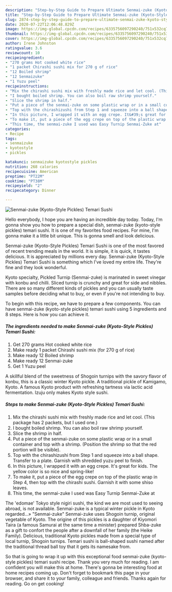```yaml
---
description: "Step-by-Step Guide to Prepare Ultimate Senmai-zuke (Kyoto-Style Pickles) Temari Sushi"
title: "Step-by-Step Guide to Prepare Ultimate Senmai-zuke (Kyoto-Style Pickles) Temari Sushi"
slug: 2874-step-by-step-guide-to-prepare-ultimate-senmai-zuke-kyoto-style-pickles-temari-sushi
date: 2020-07-22T12:06:48.829Z
image: https://img-global.cpcdn.com/recipes/6335756097290240/751x532cq70/senmai-zuke-kyoto-style-pickles-temari-sushi-recipe-main-photo.jpg
thumbnail: https://img-global.cpcdn.com/recipes/6335756097290240/751x532cq70/senmai-zuke-kyoto-style-pickles-temari-sushi-recipe-main-photo.jpg
cover: https://img-global.cpcdn.com/recipes/6335756097290240/751x532cq70/senmai-zuke-kyoto-style-pickles-temari-sushi-recipe-main-photo.jpg
author: Irene Johnston
ratingvalue: 3.6
reviewcount: 10
recipeingredient:
- "270 grams Hot cooked white rice"
- "1 packet Chirashi sushi mix for 270 g of rice"
- "12 Boiled shrimp"
- "12 Senmaizuke"
- "1 Yuzu peel"
recipeinstructions:
- "Mix the chirashi sushi mix with freshly made rice and let cool. (This package has 2 packets, but I used one.)"
- "I bought boiled shrimp. You can also boil raw shrimp yourself."
- "Slice the shrimp in half."
- "Put a piece of the senmai-zuke on some plastic wrap or in a small container and top with a shrimp. (Position the shrimp so that the red portion will be visible)."
- "Top with the chirashizushi from Step 1 and squeeze into a ball shape. Transfer to a plate. Garnish with shredded yuzu peel to finish."
- "In this picture, I wrapped it with an egg crepe. It&#39;s great for kids. The yellow color is so nice and spring-like!"
- "To make it, put a piece of the egg crepe on top of the plastic wrap in Step 4, then top with the chirashi sushi. Garnish it with some shiso leaves."
- "This time, the senmai-zuke I used was Easy Turnip Senmai-Zuke at"
categories:
- Recipe
tags:
- senmaizuke
- kyotostyle
- pickles

katakunci: senmaizuke kyotostyle pickles 
nutrition: 268 calories
recipecuisine: American
preptime: "PT22M"
cooktime: "PT38M"
recipeyield: "2"
recipecategory: Dinner

---
```



![Senmai-zuke (Kyoto-Style Pickles) Temari Sushi](https://img-global.cpcdn.com/recipes/6335756097290240/751x532cq70/senmai-zuke-kyoto-style-pickles-temari-sushi-recipe-main-photo.jpg)

Hello everybody, I hope you are having an incredible day today. Today, I'm gonna show you how to prepare a special dish, senmai-zuke (kyoto-style pickles) temari sushi. It is one of my favorites food recipes. For mine, I'm gonna make it a little bit unique. This is gonna smell and look delicious.

Senmai-zuke (Kyoto-Style Pickles) Temari Sushi is one of the most favored of recent trending meals in the world. It is simple, it is quick, it tastes delicious. It is appreciated by millions every day. Senmai-zuke (Kyoto-Style Pickles) Temari Sushi is something which I've loved my entire life. They're fine and they look wonderful.

Kyoto specialty, Pickled Turnip (Senmai-zuke) is marinated in sweet vinegar with konbu and chilli. Sliced turnip is crunchy and great for side and nibbles. There are so many different kinds of pickles and you can usually taste samples before deciding what to buy, or even if you&#39;re not intending to buy.


To begin with this recipe, we have to prepare a few components. You can have senmai-zuke (kyoto-style pickles) temari sushi using 5 ingredients and 8 steps. Here is how you can achieve it.

<!--inarticleads1-->

##### The ingredients needed to make Senmai-zuke (Kyoto-Style Pickles) Temari Sushi:

1. Get 270 grams Hot cooked white rice
1. Make ready 1 packet Chirashi sushi mix (for 270 g of rice)
1. Make ready 12 Boiled shrimp
1. Make ready 12 Senmai-zuke
1. Get 1 Yuzu peel


A skillful blend of the sweetness of Shogoin turnips with the savory flavor of konbu, this is a classic winter Kyoto pickle. A traditional pickle of Kamigamo, Kyoto. A famous Kyoto product with refreshing tartness via lactic acid fermentation. Izuju only makes Kyoto style sushi. 

<!--inarticleads2-->

##### Steps to make Senmai-zuke (Kyoto-Style Pickles) Temari Sushi:

1. Mix the chirashi sushi mix with freshly made rice and let cool. (This package has 2 packets, but I used one.)
1. I bought boiled shrimp. You can also boil raw shrimp yourself.
1. Slice the shrimp in half.
1. Put a piece of the senmai-zuke on some plastic wrap or in a small container and top with a shrimp. (Position the shrimp so that the red portion will be visible).
1. Top with the chirashizushi from Step 1 and squeeze into a ball shape. Transfer to a plate. Garnish with shredded yuzu peel to finish.
1. In this picture, I wrapped it with an egg crepe. It&#39;s great for kids. The yellow color is so nice and spring-like!
1. To make it, put a piece of the egg crepe on top of the plastic wrap in Step 4, then top with the chirashi sushi. Garnish it with some shiso leaves.
1. This time, the senmai-zuke I used was Easy Turnip Senmai-Zuke at


The &#39;edomae&#39; Tokyo style nigiri sushi, the kind we are most used to seeing abroad, is not available. Senmai-zuke is a typical winter pickle in Kyoto regarded…» &#34;Senmai-zuke&#34; Senmai-zuke uses Shogoin turnip, original vegetable of Kyoto. The origine of this pickles is a daughter of Kiyomori Taira (a famous Samurai at the same time a minister) prepared Shba-zuke as a gift to confort the people after a downfall of her family (the Heike Family). Delicious, traditional Kyoto pickles made from a special type of local turnip, Shogoin turnips. Temari sushi is ball-shaped sushi named after the traditional thread ball toy that it gets its namesake from. 

So that is going to wrap it up with this exceptional food senmai-zuke (kyoto-style pickles) temari sushi recipe. Thank you very much for reading. I am confident you will make this at home. There's gonna be interesting food at home recipes coming up. Don't forget to bookmark this page in your browser, and share it to your family, colleague and friends. Thanks again for reading. Go on get cooking!
